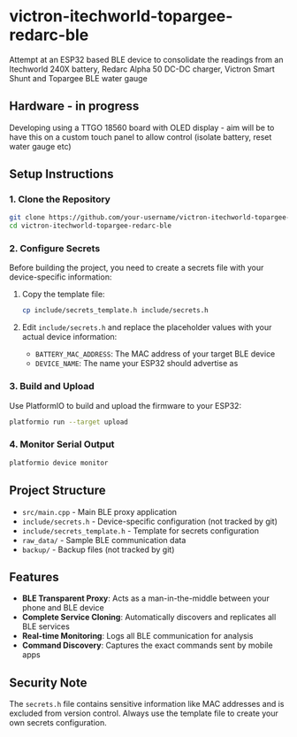 # victron-itechworld-topargee-redarc-ble

Attempt at an ESP32 based BLE device to consolidate the readings from an Itechworld 240X battery, Redarc Alpha 50 DC-DC charger, Victron Smart Shunt and Topargee BLE water gauge

## Hardware - in progress
Developing using a TTGO 18560 board with OLED display - aim will be to have this on a custom touch panel to allow control (isolate battery, reset water gauge etc)

## Setup Instructions

### 1. Clone the Repository
```bash
git clone https://github.com/your-username/victron-itechworld-topargee-redarc-ble.git
cd victron-itechworld-topargee-redarc-ble
```

### 2. Configure Secrets
Before building the project, you need to create a secrets file with your device-specific information:

1. Copy the template file:
   ```bash
   cp include/secrets_template.h include/secrets.h
   ```

2. Edit `include/secrets.h` and replace the placeholder values with your actual device information:
   - `BATTERY_MAC_ADDRESS`: The MAC address of your target BLE device
   - `DEVICE_NAME`: The name your ESP32 should advertise as

### 3. Build and Upload
Use PlatformIO to build and upload the firmware to your ESP32:
```bash
platformio run --target upload
```

### 4. Monitor Serial Output
```bash
platformio device monitor
```

## Project Structure
- `src/main.cpp` - Main BLE proxy application
- `include/secrets.h` - Device-specific configuration (not tracked by git)
- `include/secrets_template.h` - Template for secrets configuration
- `raw_data/` - Sample BLE communication data
- `backup/` - Backup files (not tracked by git)

## Features
- **BLE Transparent Proxy**: Acts as a man-in-the-middle between your phone and BLE device
- **Complete Service Cloning**: Automatically discovers and replicates all BLE services
- **Real-time Monitoring**: Logs all BLE communication for analysis
- **Command Discovery**: Captures the exact commands sent by mobile apps

## Security Note
The `secrets.h` file contains sensitive information like MAC addresses and is excluded from version control. Always use the template file to create your own secrets configuration.